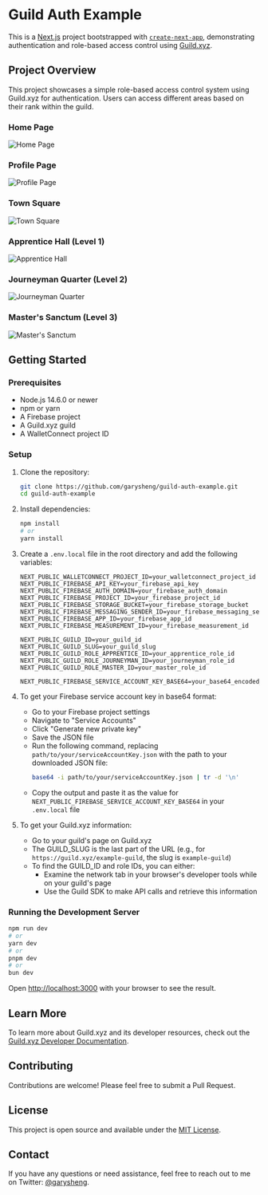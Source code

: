 # Guild Auth Example

This is a [Next.js](https://nextjs.org/) project bootstrapped with [`create-next-app`](https://github.com/vercel/next.js/tree/canary/packages/create-next-app), demonstrating authentication and role-based access control using [Guild.xyz](https://guild.xyz/).

## Project Overview

This project showcases a simple role-based access control system using Guild.xyz for authentication. Users can access different areas based on their rank within the guild.

### Home Page
![Home Page](/public/readme-images/home.png)

### Profile Page
![Profile Page](/public/readme-images/profile.png)

### Town Square
![Town Square](/public/readme-images/town-square.png)

### Apprentice Hall (Level 1)
![Apprentice Hall](/public/readme-images/apprentice-hall.png)

### Journeyman Quarter (Level 2)
![Journeyman Quarter](/public/readme-images/journeyman-quarter.png)

### Master's Sanctum (Level 3)
![Master's Sanctum](/public/readme-images/masters-sanctum.png)

## Getting Started

### Prerequisites

- Node.js 14.6.0 or newer
- npm or yarn
- A Firebase project
- A Guild.xyz guild
- A WalletConnect project ID

### Setup

1. Clone the repository:
   ```bash
   git clone https://github.com/garysheng/guild-auth-example.git
   cd guild-auth-example
   ```

2. Install dependencies:
   ```bash
   npm install
   # or
   yarn install
   ```

3. Create a `.env.local` file in the root directory and add the following variables:

   ```
   NEXT_PUBLIC_WALLETCONNECT_PROJECT_ID=your_walletconnect_project_id
   NEXT_PUBLIC_FIREBASE_API_KEY=your_firebase_api_key
   NEXT_PUBLIC_FIREBASE_AUTH_DOMAIN=your_firebase_auth_domain
   NEXT_PUBLIC_FIREBASE_PROJECT_ID=your_firebase_project_id
   NEXT_PUBLIC_FIREBASE_STORAGE_BUCKET=your_firebase_storage_bucket
   NEXT_PUBLIC_FIREBASE_MESSAGING_SENDER_ID=your_firebase_messaging_sender_id
   NEXT_PUBLIC_FIREBASE_APP_ID=your_firebase_app_id
   NEXT_PUBLIC_FIREBASE_MEASUREMENT_ID=your_firebase_measurement_id

   NEXT_PUBLIC_GUILD_ID=your_guild_id
   NEXT_PUBLIC_GUILD_SLUG=your_guild_slug
   NEXT_PUBLIC_GUILD_ROLE_APPRENTICE_ID=your_apprentice_role_id
   NEXT_PUBLIC_GUILD_ROLE_JOURNEYMAN_ID=your_journeyman_role_id
   NEXT_PUBLIC_GUILD_ROLE_MASTER_ID=your_master_role_id

   NEXT_PUBLIC_FIREBASE_SERVICE_ACCOUNT_KEY_BASE64=your_base64_encoded_service_account_key
   ```

4. To get your Firebase service account key in base64 format:
   - Go to your Firebase project settings
   - Navigate to "Service Accounts"
   - Click "Generate new private key"
   - Save the JSON file
   - Run the following command, replacing `path/to/your/serviceAccountKey.json` with the path to your downloaded JSON file:
     ```bash
     base64 -i path/to/your/serviceAccountKey.json | tr -d '\n'
     ```
   - Copy the output and paste it as the value for `NEXT_PUBLIC_FIREBASE_SERVICE_ACCOUNT_KEY_BASE64` in your `.env.local` file

5. To get your Guild.xyz information:
   - Go to your guild's page on Guild.xyz
   - The GUILD_SLUG is the last part of the URL (e.g., for `https://guild.xyz/example-guild`, the slug is `example-guild`)
   - To find the GUILD_ID and role IDs, you can either:
     - Examine the network tab in your browser's developer tools while on your guild's page
     - Use the Guild SDK to make API calls and retrieve this information

### Running the Development Server

```bash
npm run dev
# or
yarn dev
# or
pnpm dev
# or
bun dev
```

Open [http://localhost:3000](http://localhost:3000) with your browser to see the result.

## Learn More

To learn more about Guild.xyz and its developer resources, check out the [Guild.xyz Developer Documentation](https://help.guild.xyz/en/collections/3826821-developer-docs).

## Contributing

Contributions are welcome! Please feel free to submit a Pull Request.

## License

This project is open source and available under the [MIT License](LICENSE).

## Contact

If you have any questions or need assistance, feel free to reach out to me on Twitter: [@garysheng](https://x.com/garysheng).
